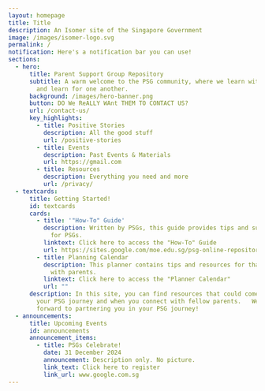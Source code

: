 ```yaml
---
layout: homepage
title: Title
description: An Isomer site of the Singapore Government
image: /images/isomer-logo.svg
permalink: /
notification: Here's a notification bar you can use!
sections:
  - hero:
      title: Parent Support Group Repository
      subtitle: A warm welcome to the PSG community, where we learn with, learn from
        and learn for one another.
      background: /images/hero-banner.png
      button: DO We ReALLY WAnt THEM TO CONTACT US?
      url: /contact-us/
      key_highlights:
        - title: Positive Stories
          description: All the good stuff
          url: /positive-stories
        - title: Events
          description: Past Events & Materials
          url: https://gmail.com
        - title: Resources
          description: Everything you need and more
          url: /privacy/
  - textcards:
      title: Getting Started!
      id: textcards
      cards:
        - title: '"How-To" Guide'
          description: Written by PSGs, this guide provides tips and suggested guidelines
            for PSGs.
          linktext: Click here to access the "How-To" Guide
          url: https://sites.google.com/moe.edu.sg/psg-online-repository/psg-guides#h.62345dq6v70t
        - title: Planning Calendar
          description: This planner contains tips and resources for that can be shared
            with parents.
          linktext: Click here to access the "Planner Calendar"
          url: ""
      description: In this site, you can find resources that could come in useful in
        your PSG journey and when you connect with fellow parents.   We look
        forward to partnering you in your PSG journey!
  - announcements:
      title: Upcoming Events
      id: announcements
      announcement_items:
        - title: PSGs Celebrate!
          date: 31 December 2024
          announcement: Description only. No picture.
          link_text: Click here to register
          link_url: www.google.com.sg
---
```

